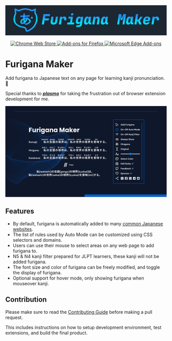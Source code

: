 <div align="center">
    <img src="./assets/icons/DemoLogo.svg" alt="Logo">
</div>
<p align="center">
  <a href="https://chromewebstore.google.com/detail/furigana-maker/heodojceeinbkfjfilnfminlkgbacpfp">
    <img alt="Chrome Web Store" src="https://img.shields.io/badge/Chrome%20Web%20Store-141e24?style=for-the-badge&logo=googlechrome&logoColor=%23ffffff">
  </a>
  <a href="https://addons.mozilla.org/en-US/firefox/addon/furigana-maker/">
  	<img alt="Add-ons for Firefox" src="https://img.shields.io/badge/Add--ons%20for%20Firefox-141e24?style=for-the-badge&logo=firefoxbrowser&logoColor=%23ffffff">
  </a>
  <a href="https://microsoftedge.microsoft.com/addons/detail/furigana-maker/kohpoklaaeicnkdapjkmljdachedmbbi">
    <img alt="Microsoft Edge Add-ons" src="https://img.shields.io/badge/Microsoft%20Edge%20Add--ons-141e24?style=for-the-badge&logo=microsoftedge&logoColor=%23ffffff">
  </a>
</p>

# Furigana Maker

Add furigana to Japanese text on any page for learning kanji pronunciation. 🤔

Special thanks to **_[plasmo](https://github.com/PlasmoHQ/plasmo)_** for taking the frustration out of browser extension development for me.

![Preview](./assets/social-preview.png)

## Features

- By default, furigana is automatically added to many [common Japanese websites](https://github.com/aiktb/FuriganaMaker/blob/main/assets/rules/selector.json).
- The list of rules used by Auto Mode can be customized using CSS selectors and domains.
- Users can use their mouse to select areas on any web page to add furigana to.
- N5 & N4 kanji filter prepared for JLPT learners, these kanji will not be added furigana.
- The font size and color of furigana can be freely modified, and toggle the display of furigana.
- Optional support for hover mode, only showing furigana when mouseover kanji.

## Contribution

Please make sure to read the [Contributing Guide](./.github/CONTRIBUTING.md) before making a pull request.

This includes instructions on how to setup development environment, test extensions, and build the final product.
